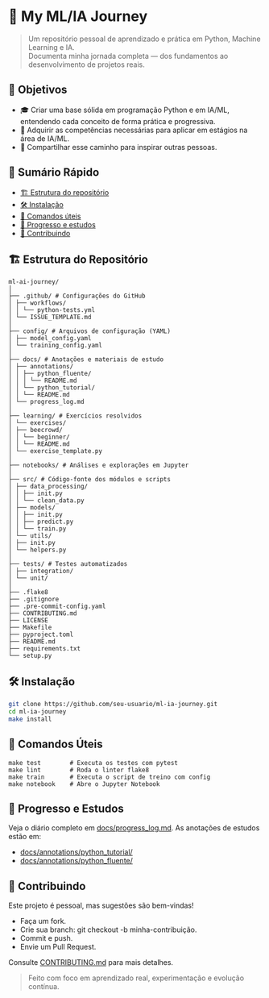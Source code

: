 # 🐍 My ML/IA Journey

> Um repositório pessoal de aprendizado e prática em Python, Machine Learning e IA.  
> Documenta minha jornada completa — dos fundamentos ao desenvolvimento de projetos reais.

## 🎯 Objetivos

- 🎓 Criar uma base sólida em programação Python e em IA/ML, entendendo cada conceito de forma prática e progressiva.  
- 💼 Adquirir as competências necessárias para aplicar em estágios na área de IA/ML.  
- 🌟 Compartilhar esse caminho para inspirar outras pessoas.

## 📌 Sumário Rápido

- [🏗️ Estrutura do repositório](#%EF%B8%8F-estrutura-do-reposit%C3%B3rio)
- [🛠️ Instalação](#%EF%B8%8F-instala%C3%A7%C3%A3o)
- [🧪 Comandos úteis](#-comandos-%C3%BAteis)
- [📖 Progresso e estudos](#-progresso-e-estudos)
- [🤝 Contribuindo](#-contribuindo)

## 🏗️ Estrutura do Repositório

```
ml-ai-journey/
│
├── .github/ # Configurações do GitHub
│ ├── workflows/
│ │ └── python-tests.yml
│ └── ISSUE_TEMPLATE.md
│
├── config/ # Arquivos de configuração (YAML)
│ ├── model_config.yaml
│ └── training_config.yaml
│
├── docs/ # Anotações e materiais de estudo
│ ├── annotations/
│ │ ├── python_fluente/
│ │ │ └── README.md
│ │ └── python_tutorial/
│ │ └── README.md
│ └── progress_log.md
│
├── learning/ # Exercícios resolvidos
│ └── exercises/
│ ├── beecrowd/
│ │ └── beginner/
│ │ └── README.md
│ └── exercise_template.py
│
├── notebooks/ # Análises e explorações em Jupyter
│
├── src/ # Código-fonte dos módulos e scripts
│ ├── data_processing/
│ │ ├── init.py
│ │ └── clean_data.py
│ ├── models/
│ │ ├── init.py
│ │ ├── predict.py
│ │ └── train.py
│ └── utils/
│ ├── init.py
│ └── helpers.py
│
├── tests/ # Testes automatizados
│ ├── integration/
│ └── unit/
│
├── .flake8
├── .gitignore
├── .pre-commit-config.yaml
├── CONTRIBUTING.md
├── LICENSE
├── Makefile
├── pyproject.toml
├── README.md
├── requirements.txt
└── setup.py
```

## 🛠️ Instalação

```bash
git clone https://github.com/seu-usuario/ml-ia-journey.git
cd ml-ia-journey
make install
```

## 🧪 Comandos Úteis

```
make test        # Executa os testes com pytest
make lint        # Roda o linter flake8
make train       # Executa o script de treino com config
make notebook    # Abre o Jupyter Notebook
```

## 📖 Progresso e Estudos

Veja o diário completo em [docs/progress_log.md]().
As anotações de estudos estão em:
- [docs/annotations/python_tutorial/]()
- [docs/annotations/python_fluente/]()

## 🤝 Contribuindo

Este projeto é pessoal, mas sugestões são bem-vindas!
- Faça um fork.
- Crie sua branch: git checkout -b minha-contribuição.
- Commit e push.
- Envie um Pull Request.
  
Consulte [CONTRIBUTING.md]() para mais detalhes.

> Feito com foco em aprendizado real, experimentação e evolução contínua.
